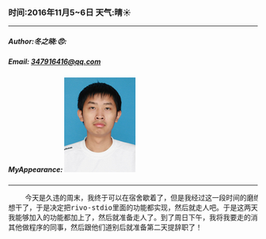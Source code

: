 ### 时间:2016年11月5~6日 天气:晴:sunny:
-----
#####   Author:冬之晓::angry::
#####   Email: 347916416@qq.com
#####   MyAppearance: ![MyAppearance](../MyPicture.JPG "我的头像")
----------

<pre>
    今天是久违的周末，我终于可以在宿舍歇着了，但是我经过这一段时间的磨练，感觉不
想干了，于是决定把rivo-stdio里面的功能都实现，然后就走人吧。于是这两天就在宿舍把
我能够加入的功能都加上了，然后就准备走人了。到了周日下午，我将我要走的消息告诉了
其他做程序的同事，然后跟他们道别后就准备第二天提辞职了！
</pre>